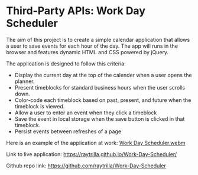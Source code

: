 # Third-Party APIs: Work Day Scheduler

The aim of this project is to create a simple calendar application that allows a user to save events for each hour of the day. The app will runs in the browser and features dynamic HTML and CSS powered by jQuery.

The application is designed to follow this criteria:

* Display the current day at the top of the calender when a user opens the planner.
* Present timeblocks for standard business hours when the user scrolls down.
* Color-code each timeblock based on past, present, and future when the timeblock is viewed.
* Allow a user to enter an event when they click a timeblock
* Save the event in local storage when the save button is clicked in that timeblock.
* Persist events between refreshes of a page

Here is an example of the application at work:
[Work Day Scheduler.webm](https://github.com/raytrilla/Work-Day-Scheduler/assets/151631423/64f87c7b-950a-4bb7-a96c-4b960aa4bef5)

Link to live application:
https://raytrilla.github.io/Work-Day-Scheduler/

Github repo link: 
https://github.com/raytrilla/Work-Day-Scheduler
